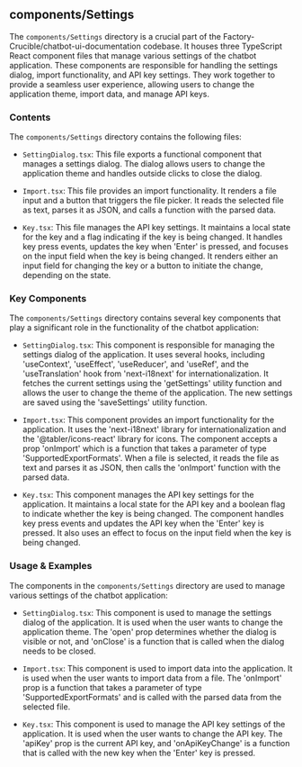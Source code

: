 
## components/Settings

The `components/Settings` directory is a crucial part of the Factory-Crucible/chatbot-ui-documentation codebase. It houses three TypeScript React component files that manage various settings of the chatbot application. These components are responsible for handling the settings dialog, import functionality, and API key settings. They work together to provide a seamless user experience, allowing users to change the application theme, import data, and manage API keys.

### Contents

The `components/Settings` directory contains the following files:

- `SettingDialog.tsx`: This file exports a functional component that manages a settings dialog. The dialog allows users to change the application theme and handles outside clicks to close the dialog.

- `Import.tsx`: This file provides an import functionality. It renders a file input and a button that triggers the file picker. It reads the selected file as text, parses it as JSON, and calls a function with the parsed data.

- `Key.tsx`: This file manages the API key settings. It maintains a local state for the key and a flag indicating if the key is being changed. It handles key press events, updates the key when 'Enter' is pressed, and focuses on the input field when the key is being changed. It renders either an input field for changing the key or a button to initiate the change, depending on the state.

### Key Components

The `components/Settings` directory contains several key components that play a significant role in the functionality of the chatbot application:

- `SettingDialog.tsx`: This component is responsible for managing the settings dialog of the application. It uses several hooks, including 'useContext', 'useEffect', 'useReducer', and 'useRef', and the 'useTranslation' hook from 'next-i18next' for internationalization. It fetches the current settings using the 'getSettings' utility function and allows the user to change the theme of the application. The new settings are saved using the 'saveSettings' utility function.

- `Import.tsx`: This component provides an import functionality for the application. It uses the 'next-i18next' library for internationalization and the '@tabler/icons-react' library for icons. The component accepts a prop 'onImport' which is a function that takes a parameter of type 'SupportedExportFormats'. When a file is selected, it reads the file as text and parses it as JSON, then calls the 'onImport' function with the parsed data.

- `Key.tsx`: This component manages the API key settings for the application. It maintains a local state for the API key and a boolean flag to indicate whether the key is being changed. The component handles key press events and updates the API key when the 'Enter' key is pressed. It also uses an effect to focus on the input field when the key is being changed.

### Usage & Examples

The components in the `components/Settings` directory are used to manage various settings of the chatbot application:

- `SettingDialog.tsx`: This component is used to manage the settings dialog of the application. It is used when the user wants to change the application theme. The 'open' prop determines whether the dialog is visible or not, and 'onClose' is a function that is called when the dialog needs to be closed.

- `Import.tsx`: This component is used to import data into the application. It is used when the user wants to import data from a file. The 'onImport' prop is a function that takes a parameter of type 'SupportedExportFormats' and is called with the parsed data from the selected file.

- `Key.tsx`: This component is used to manage the API key settings of the application. It is used when the user wants to change the API key. The 'apiKey' prop is the current API key, and 'onApiKeyChange' is a function that is called with the new key when the 'Enter' key is pressed.
